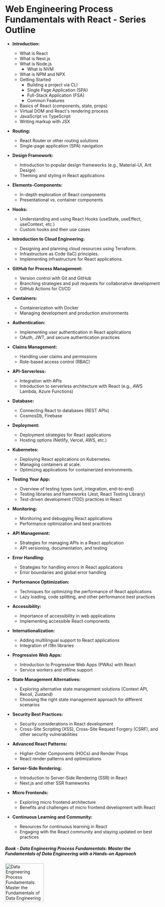 # Web Engineering Process Fundamentals with React - Series Outline

- **Introduction:**
  - What is React
  - What is Next.js
  - What is Node.js
    - What is NVM
  - What is NPM and NPX
  - Getting Started
    - Building a project via CLI
    - Single Page Application (SPA)
    - Full-Stack Application (FSA)
    - Common Features
  - Basics of React (components, state, props)
  - Virtual DOM and React's rendering process
  - JavaScript vs TypeScript
  - Writing markup with JSX
  
- **Routing:**
  - React Router or other routing solutions
  - Single-page application (SPA) navigation

- **Design Framework:**
  - Introduction to popular design frameworks (e.g., Material-UI, Ant Design)
  - Theming and styling in React applications

- **Elements-Components:**
  - In-depth exploration of React components
  - Presentational vs. container components

- **Hooks:**
  - Understanding and using React Hooks (useState, useEffect, useContext, etc.)
  - Custom hooks and their use cases

- **Introduction to Cloud Engineering:**
    - Designing and planning cloud resources using Terraform.
    - Infrastructure as Code (IaC) principles.
    - Implementing infrastructure for React applications.

- **GitHub for Process Management:**
  - Version control with Git and GitHub
  - Branching strategies and pull requests for collaborative development
  - GitHub Actions for CI/CD

- **Containers:**
  - Containerization with Docker
  - Managing development and production environments

- **Authentication:**
  - Implementing user authentication in React applications
  - OAuth, JWT, and secure authentication practices

- **Claims Management:**
  - Handling user claims and permissions
  - Role-based access control (RBAC)

- **API-Serverless:**
  - Integration with APIs
  - Introduction to serverless architecture with React (e.g., AWS Lambda, Azure Functions)

- **Database:**
  - Connecting React to databases (REST APIs)
  - CosmosDb, Firebase

- **Deployment:**
  - Deployment strategies for React applications
  - Hosting options (Netlify, Vercel, AWS, etc.)

- **Kubernetes:**
    - Deploying React applications on Kubernetes.
    - Managing containers at scale.
    - Optimizing applications for containerized environments.

- **Testing Your App:**
  - Overview of testing types (unit, integration, end-to-end)
  - Testing libraries and frameworks (Jest, React Testing Library)
  - Test-driven development (TDD) practices in React

- **Monitoring:**
  - Monitoring and debugging React applications
  - Performance optimization and best practices

- **API Management:**
  - Strategies for managing APIs in a React application
  - API versioning, documentation, and testing

- **Error Handling:**
  - Strategies for handling errors in React applications
  - Error boundaries and global error handling

- **Performance Optimization:**
  - Techniques for optimizing the performance of React applications
  - Lazy loading, code splitting, and other performance best practices

- **Accessibility:**
  - Importance of accessibility in web applications
  - Implementing accessible React components

- **Internationalization:**
  - Adding multilingual support to React applications
  - Integration of i18n libraries

- **Progressive Web Apps:**
  - Introduction to Progressive Web Apps (PWAs) with React
  - Service workers and offline support

- **State Management Alternatives:**
  - Exploring alternative state management solutions (Context API, Recoil, Zustand)
  - Choosing the right state management approach for different scenarios

- **Security Best Practices:**
  - Security considerations in React development
  - Cross-Site Scripting (XSS), Cross-Site Request Forgery (CSRF), and other security vulnerabilities

- **Advanced React Patterns:**
  - Higher-Order Components (HOCs) and Render Props
  - React render patterns and optimizations

- **Server-Side Rendering:**
  - Introduction to Server-Side Rendering (SSR) in React
  - Next.js and other SSR frameworks

- **Micro Frontends:**
  - Exploring micro frontend architecture
  - Benefits and challenges of micro frontend development with React

- **Continuous Learning and Community:**
  - Resources for continuous learning in React
  - Engaging with the React community and staying updated on best practices


<div>
<h5>Book - Data Engineering Process Fundamentals: Master the Fundamentals of Data Engineering with a Hands-on Approach</h5>
<a href="https://www.amazon.com/Data-Engineering-Process-Fundamentals-Hands/dp/B0CV7TPSNB" target="_amazon">
<img src="https://m.media-amazon.com/images/I/41+MsbOIV1L.jpg" alt="Data Engineering Process Fundamentals: Master the Fundamentals of Data Engineering with a Hands-on Approach" style="width:125px;height:auto;border:0">
</a>
</div>
